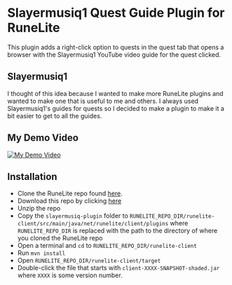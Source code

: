 # Slayermusiq1 Quest Guide Plugin for RuneLite
This plugin adds a right-click option to quests in the quest tab that opens a browser with the Slayermusiq1 YouTube video guide for the quest clicked.

## Slayermusiq1
I thought of this idea because I wanted to make more RuneLite plugins and wanted to make one that is useful to me and others. I always used Slayermusiq1's guides for quests so I decided to make a plugin to make it a bit easier to get to all the guides.

## My Demo Video
[![My Demo Video](https://img.youtube.com/vi/9GgIS6grP5o/0.jpg)](https://www.youtube.com/watch?v=9GgIS6grP5o)

## Installation
* Clone the RuneLite repo found [here](https://github.com/runelite/runelite).
* Download this repo by clicking [here](https://github.com/i-yam-jeremy/slayermusiq-plugin/archive/master.zip)
* Unzip the repo
* Copy the `slayermusiq-plugin` folder to `RUNELITE_REPO_DIR/runelite-client/src/main/java/net/runelite/client/plugins` where `RUNELITE_REPO_DIR` is replaced with the path to the directory of where you cloned the RuneLite repo
* Open a terminal and `cd` to `RUNELITE_REPO_DIR/runelite-client`
* Run `mvn install`
* Open `RUNELITE_REPO_DIR/runelite-client/target`
* Double-click the file that starts with `client-XXXX-SNAPSHOT-shaded.jar` where `XXXX` is some version number.

